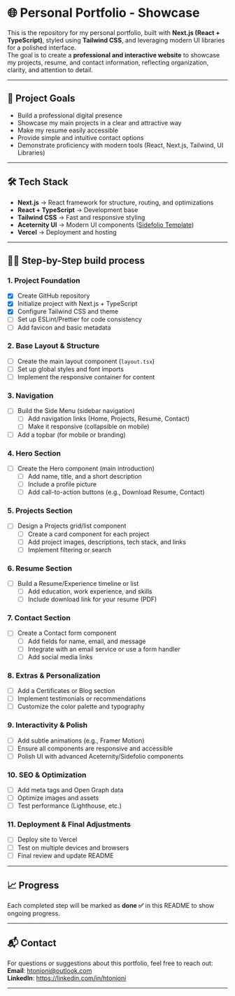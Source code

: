 # 🌐 Personal Portfolio - Showcase

This is the repository for my personal portfolio, built with **Next.js (React + TypeScript)**, styled using **Tailwind CSS**, and leveraging modern UI libraries for a polished interface.  
The goal is to create a **professional and interactive website** to showcase my projects, resume, and contact information, reflecting organization, clarity, and attention to detail.

---

## 🚀 Project Goals

- Build a professional digital presence
- Showcase my main projects in a clear and attractive way
- Make my resume easily accessible
- Provide simple and intuitive contact options
- Demonstrate proficiency with modern tools (React, Next.js, Tailwind, UI Libraries)

---

## 🛠️ Tech Stack

- **Next.js** → React framework for structure, routing, and optimizations
- **React + TypeScript** → Development base
- **Tailwind CSS** → Fast and responsive styling
- **Aceternity UI** → Modern UI components ([Sidefolio Template](https://pro.aceternity.com/products/sidefolio-portfolio-template))
- **Vercel** → Deployment and hosting

---

## 🧑‍💻 Step-by-Step build process

### 1. Project Foundation
- [x] Create GitHub repository
- [x] Initialize project with Next.js + TypeScript
- [x] Configure Tailwind CSS and theme
- [ ] Set up ESLint/Prettier for code consistency
- [ ] Add favicon and basic metadata

### 2. Base Layout & Structure
- [ ] Create the main layout component (`layout.tsx`)
- [ ] Set up global styles and font imports
- [ ] Implement the responsive container for content

### 3. Navigation
- [ ] Build the Side Menu (sidebar navigation)
  - [ ] Add navigation links (Home, Projects, Resume, Contact)
  - [ ] Make it responsive (collapsible on mobile)
- [ ] Add a topbar (for mobile or branding)

### 4. Hero Section
- [ ] Create the Hero component (main introduction)
  - [ ] Add name, title, and a short description
  - [ ] Include a profile picture 
  - [ ] Add call-to-action buttons (e.g., Download Resume, Contact)

### 5. Projects Section
- [ ] Design a Projects grid/list component
  - [ ] Create a card component for each project
  - [ ] Add project images, descriptions, tech stack, and links
  - [ ] Implement filtering or search

### 6. Resume Section
- [ ] Build a Resume/Experience timeline or list
  - [ ] Add education, work experience, and skills
  - [ ] Include download link for your resume (PDF)

### 7. Contact Section
- [ ] Create a Contact form component
  - [ ] Add fields for name, email, and message
  - [ ] Integrate with an email service or use a form handler
  - [ ] Add social media links

### 8. Extras & Personalization
- [ ] Add a Certificates or Blog section
- [ ] Implement testimonials or recommendations
- [ ] Customize the color palette and typography 

### 9. Interactivity & Polish
- [ ] Add subtle animations (e.g., Framer Motion)
- [ ] Ensure all components are responsive and accessible
- [ ] Polish UI with advanced Aceternity/Sidefolio components

### 10. SEO & Optimization
- [ ] Add meta tags and Open Graph data
- [ ] Optimize images and assets
- [ ] Test performance (Lighthouse, etc.)

### 11. Deployment & Final Adjustments
- [ ] Deploy site to Vercel
- [ ] Test on multiple devices and browsers
- [ ] Final review and update README

---

## 📈 Progress

Each completed step will be marked as **done ✅** in this README to show ongoing progress.

---

## 📬 Contact

For questions or suggestions about this portfolio, feel free to reach out:  
**Email**: htonioni@outlook.com  
**LinkedIn**: https://linkedin.com/in/htonioni

---